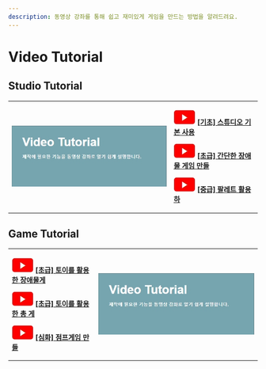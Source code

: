 ```yaml
---
description: 동영상 강좌를 통해 쉽고 재미있게 게임을 만드는 방법을 알려드려요.
---
```


# Video Tutorial

## Studio Tutorial

<table>
    <tr>
      <th style="text-align:left"><a href="studio-tutorial/undefined.md"><img src="../.gitbook/assets/20210316_152740 (1) (1).jpg" alt/></a>
      </th>
      <th style="text-align:left">
        <p>
          <img src="../.gitbook/assets/20210316_153206.jpg" alt/> <a href="studio-tutorial/undefined.md">[&#xAE30;&#xCD08;] &#xC2A4;&#xD29C;&#xB514;&#xC624; &#xAE30;&#xBCF8; &#xC0AC;&#xC6A9;</a>
        </p>
        <p>
          <img src="../.gitbook/assets/20210316_153206.jpg" alt/> <a href="studio-tutorial/undefined-3.md">[&#xCD08;&#xAE09;] &#xAC04;&#xB2E8;&#xD55C; &#xC7A5;&#xC560;&#xBB3C; &#xAC8C;&#xC784; &#xB9CC;&#xB4E4;</a>
        </p>
        <p>
          <img src="../.gitbook/assets/20210316_153206.jpg" alt/> <a href="studio-tutorial/undefined-4.md">[&#xC911;&#xAE09;] &#xD314;&#xB808;&#xD2B8; &#xD65C;&#xC6A9;&#xD558;</a>
        </p>
      </th>
    </tr>
</table>

## Game Tutorial

<table>
    <tr>
      <th style="text-align:left">
        <p>
          <img src="../.gitbook/assets/20210316_153206.jpg" alt/> <a href="game/undefined.md">[&#xCD08;&#xAE09;] &#xD1A0;&#xC774;&#xB97C; &#xD65C;&#xC6A9;&#xD55C; &#xC7A5;&#xC560;&#xBB3C;&#xAC8C;</a>
        </p>
        <p>
          <img src="../.gitbook/assets/20210316_153206.jpg" alt/> <a href="game/undefined-1.md">[&#xCD08;&#xAE09;] &#xD1A0;&#xC774;&#xB97C; &#xD65C;&#xC6A9;&#xD55C; &#xCD1D; &#xAC8C;</a>
        </p>
        <p>
          <img src="../.gitbook/assets/20210316_153206.jpg" alt/> <a href="game/undefined-4.md">[&#xC2EC;&#xD654;] &#xC810;&#xD504;&#xAC8C;&#xC784; &#xB9CC;&#xB4E4;</a>
        </p>
      </th>
      <th style="text-align:left"><a href="game/undefined.md"><img src="../.gitbook/assets/20210316_152740 (1).jpg" alt/></a>
      </th>
    </tr>
</table>



